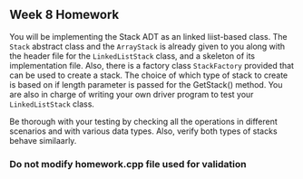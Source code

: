 ## Week 8 Homework

You will be implementing the Stack ADT as an linked liist-based class. The `Stack` abstract class and the `ArrayStack` is already given to you along with the header file for the `LinkedListStack` class, and a skeleton of its implementation file.
Also, there is a factory class `StackFactory` provided that can be used to create a stack. The choice of which type of stack to create is based on if length parameter is passed for the GetStack() method.
You are also in charge of writing your own driver program to test your `LinkedListStack` class. 

Be thorough with your testing by checking all the operations in different scenarios and with various data types. Also, verify both types of stacks behave similaarly.

### Do not modify homework.cpp file used for validation
